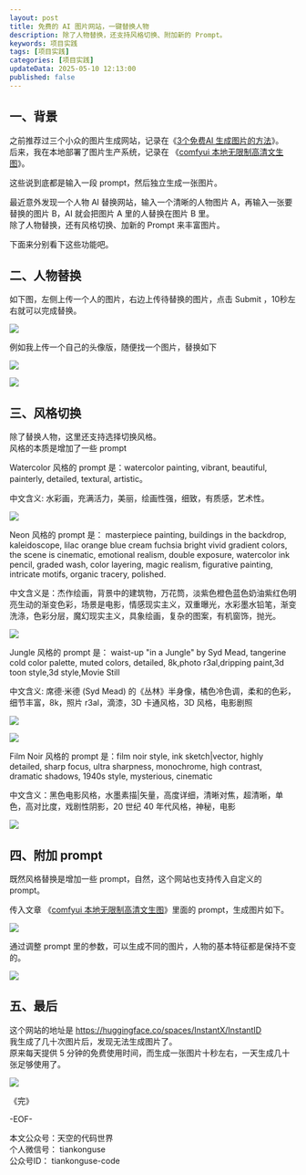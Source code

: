 ```yaml
---
layout: post  
title: 免费的 AI 图片网站，一键替换人物            
description: 除了人物替换，还支持风格切换、附加新的 Prompt。  
keywords: 项目实践 
tags: [项目实践]  
categories: [项目实践]  
updateData: 2025-05-10 12:13:00
published: false  
---
```


## 一、背景


之前推荐过三个小众的图片生成网站，记录在《[3个免费AI 生成图片的方法](https://mp.weixin.qq.com/s/Ao2gFivhUcCEiJR326yN6w)》。  
后来，我在本地部署了图片生产系统，记录在 《[comfyui 本地无限制高清文生图](https://mp.weixin.qq.com/s/qIDtQnraKUhh0qtQY1Q-MQ)》。  


这些说到底都是输入一段 prompt，然后独立生成一张图片。  



最近意外发现一个人物 AI 替换网站，输入一个清晰的人物图片 A，再输入一张要替换的图片 B，AI 就会把图片 A 里的人替换在图片 B 里。  
除了人物替换，还有风格切换、加新的 Prompt 来丰富图片。  


下面来分别看下这些功能吧。  


## 二、人物替换  


如下图，左侧上传一个人的图片，右边上传待替换的图片，点击 Submit ，10秒左右就可以完成替换。  


![](https://res2025.tiankonguse.com/images/2025/05/10/001.png) 


例如我上传一个自己的头像版，随便找一个图片，替换如下  


![](https://res2025.tiankonguse.com/images/2025/05/10/002.png)


![](https://res2025.tiankonguse.com/images/2025/05/10/007.png)



## 三、风格切换  


除了替换人物，这里还支持选择切换风格。  
风格的本质是增加了一些 prompt  


Watercolor 风格的 prompt 是：watercolor painting, vibrant, beautiful, painterly, detailed, textural, artistic。  


中文含义: 水彩画，充满活力，美丽，绘画性强，细致，有质感，艺术性。  


![](https://res2025.tiankonguse.com/images/2025/05/10/004.png)


Neon 风格的 prompt 是： masterpiece painting, buildings in the backdrop, kaleidoscope, lilac orange blue cream fuchsia bright vivid gradient colors, the scene is cinematic,  emotional realism, double exposure, watercolor ink pencil, graded wash, color layering, magic realism, figurative painting, intricate motifs, organic tracery, polished.  


中文含义是：杰作绘画，背景中的建筑物，万花筒，淡紫色橙色蓝色奶油紫红色明亮生动的渐变色彩，场景是电影，情感现实主义，双重曝光，水彩墨水铅笔，渐变洗涤，色彩分层，魔幻现实主义，具象绘画，复杂的图案，有机窗饰，抛光。  


![](https://res2025.tiankonguse.com/images/2025/05/10/005.png)


Jungle 风格的 prompt 是： waist-up "in a Jungle" by Syd Mead, tangerine cold color palette, muted colors, detailed, 8k,photo r3al,dripping paint,3d toon style,3d style,Movie Still  


中文含义: 席德·米德 (Syd Mead) 的《丛林》半身像，橘色冷色调，柔和的色彩，细节丰富，8k，照片 r3al，滴漆，3D 卡通风格，3D 风格，电影剧照  


![](https://res2025.tiankonguse.com/images/2025/05/10/006.png)



![](https://res2025.tiankonguse.com/images/2025/05/10/003.png)


Film Noir 风格的 prompt 是：film noir style, ink sketch|vector, highly detailed, sharp focus, ultra sharpness, monochrome, high contrast, dramatic shadows, 1940s style, mysterious, cinematic  


中文含义：黑色电影风格，水墨素描|矢量，高度详细，清晰对焦，超清晰，单色，高对比度，戏剧性阴影，20 世纪 40 年代风格，神秘，电影  



![](https://res2025.tiankonguse.com/images/2025/05/10/008.png)


## 四、附加 prompt  


既然风格替换是增加一些 prompt，自然，这个网站也支持传入自定义的 prompt。  


传入文章 《[comfyui 本地无限制高清文生图](https://mp.weixin.qq.com/s/qIDtQnraKUhh0qtQY1Q-MQ)》里面的 prompt，生成图片如下。  



![](https://res2025.tiankonguse.com/images/2025/05/10/009.png)


通过调整 prompt 里的参数，可以生成不同的图片，人物的基本特征都是保持不变的。  


![](https://res2025.tiankonguse.com/images/2025/05/10/010.png)



## 五、最后  


这个网站的地址是 https://huggingface.co/spaces/InstantX/InstantID  
我生成了几十次图片后，发现无法生成图片了。  
原来每天提供 5 分钟的免费使用时间，而生成一张图片十秒左右，一天生成几十张足够使用了。  

![](https://res2025.tiankonguse.com/images/2025/05/10/011.png)



《完》  


-EOF-  

本文公众号：天空的代码世界  
个人微信号： tiankonguse  
公众号ID： tiankonguse-code  
  